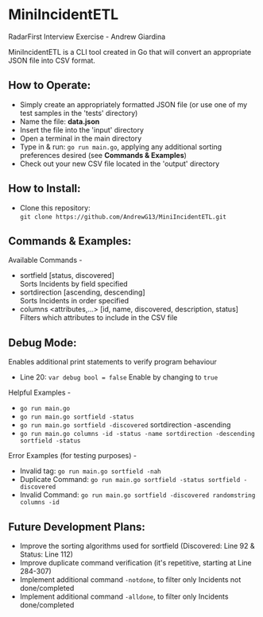# MiniIncidentETL
RadarFirst Interview Exercise - Andrew Giardina
  
MiniIncidentETL is a CLI tool created in Go that will convert an appropriate JSON file into CSV format.   

## How to Operate:
- Simply create an appropriately formatted JSON file (or use one of my test samples in the 'tests' directory)
- Name the file: **data.json**
- Insert the file into the 'input' directory
- Open a terminal in the main directory
- Type in & run: `go run main.go`, applying any additional sorting preferences desired (see **Commands & Examples**)
- Check out your new CSV file located in the 'output' directory

## How to Install:
- Clone this repository:  
`git clone https://github.com/AndrewG13/MiniIncidentETL.git`  

## Commands & Examples:  
Available Commands -  
- sortfield <field>  [status, discovered]  
  Sorts Incidents by field specified  
- sortdirection <direction> [ascending, descending]  
  Sorts Incidents in order specified  
- columns <attributes,...> [id, name, discovered, description, status]  
  Filters which attributes to include in the CSV file
## Debug Mode:  
Enables additional print statements to verify program behaviour
- Line 20: `var debug bool = false`
  Enable by changing to `true`  
  
Helpful Examples - 
- `go run main.go`
- `go run main.go sortfield -status`  
- `go run main.go sortfield -discovered` sortdirection -ascending  
- `go run main.go columns -id -status -name sortdirection -descending sortfield -status`
  
Error Examples (for testing purposes) -
- Invalid tag: `go run main.go sortfield -nah`  
- Duplicate Command: `go run main.go sortfield -status sortfield -discovered`
- Invalid Command: `go run main.go sortfield -discovered randomstring columns -id`

## Future Development Plans:  
- Improve the sorting algorithms used for sortfield (Discovered: Line 92 & Status: Line 112)
- Improve duplicate command verification (it's repetitive, starting at Line 284-307)
- Implement additional command `-notdone`, to filter only Incidents not done/completed  
- Implement additional command `-alldone`, to filter only Incidents done/completed  
